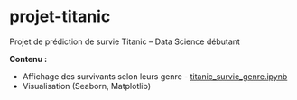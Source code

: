 # projet-titanic
Projet de prédiction de survie Titanic  – Data Science débutant

**Contenu :**
- Affichage des survivants selon leurs genre - [titanic_survie_genre.ipynb](./titanic_survie_genre.ipynb) 
- Visualisation (Seaborn, Matplotlib)
